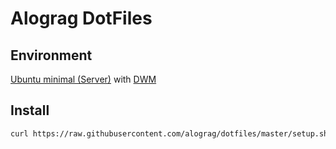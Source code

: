 # Alograg DotFiles

## Environment

[Ubuntu minimal (Server)](https://ubuntu.com/download/server) with [DWM](https://dwm.suckless.org/)

## Install

```sh
curl https://raw.githubusercontent.com/alograg/dotfiles/master/setup.sh | bash
```
